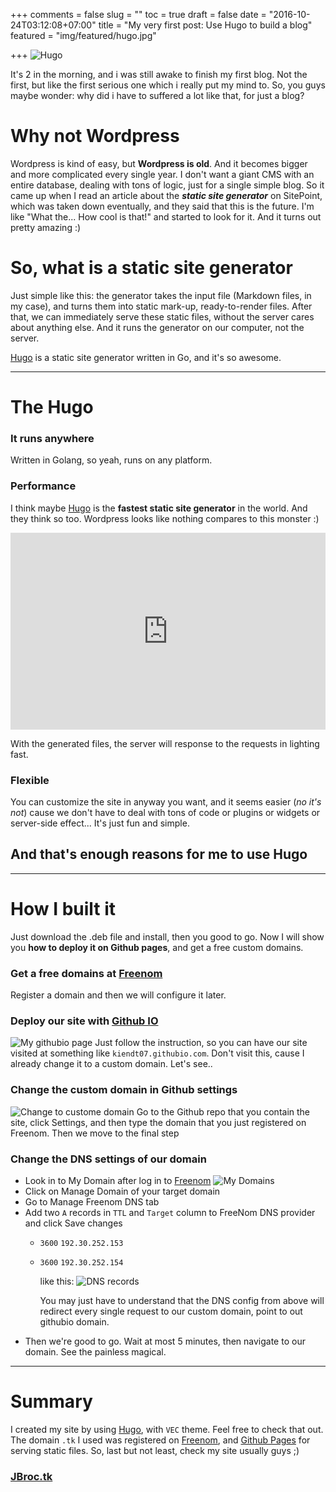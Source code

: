 +++
comments = false
slug = ""
toc = true
draft = false
date = "2016-10-24T03:12:08+07:00"
title = "My very first post: Use Hugo to build a blog"
featured = "img/featured/hugo.jpg"

+++
![Hugo](/img/hugo.png)

It's 2 in the morning, and i was still awake to finish my first blog. Not the first, but like the first serious one which i really put my mind to. So, you guys maybe wonder: why did i have to suffered a lot like that, for just a blog?

# Why not Wordpress
Wordpress is kind of easy, but **Wordpress is old**. And it becomes bigger and more complicated every single year. I don't want a giant CMS with an entire database, dealing with tons of logic, just for a single simple blog.
So it came up when I read an article about the ***static site generator*** on SitePoint, which was taken down eventually, and they said that this is the future. I'm like "What the... How cool is that!" and started to look for it. And it turns out pretty amazing :)

# So, what is a static site generator
Just simple like this: the generator takes the input file (Markdown files, in my case), and turns them into static mark-up, ready-to-render files. After that, we can immediately serve these static files, without the server cares about anything else. And it runs the generator on our computer, not the server.

[Hugo](https://gohugo.io/) is a static site generator written in Go, and it's so awesome.

---

# The Hugo

### It runs anywhere
Written in Golang, so yeah, runs on any platform.

### Performance
I think maybe [Hugo](https://gohugo.io/) is the **fastest static site generator** in the world. And they think so too. Wordpress looks like nothing compares to this monster :)

<iframe width="100%" height="315" src="https://www.youtube.com/embed/CdiDYZ51a2o" frameborder="0" allowfullscreen></iframe>

With the generated files, the server will response to the requests in lighting fast.

### Flexible
You can customize the site in anyway you want, and it seems easier (*no it's not*) cause we don't have to deal with tons of code or plugins or widgets or server-side effect... It's just fun and simple.

## And that's enough reasons for me to use Hugo
---

# How I built it

Just download the .deb file and install, then you good to go. Now I will show you **how to deploy it on Github pages**, and get a free custom domains.

### Get a free domains at <a href="http://freenom.com" target="_blank">Freenom</a>
Register a domain and then we will configure it later.

### Deploy our site with <a href="https://pages.github.com/" target="_blank">Github IO</a>
![My githubio page](/img/githubio.png)
Just follow the instruction, so you can have our site visited at something like `kiendt07.githubio.com`. Don't visit this, cause I already change it to a custom domain. Let's see..

### Change the custom domain in Github settings
![Change to custome domain](/img/custom_domain_github.png)
Go to the Github repo that you contain the site, click Settings, and then type the domain that you just registered on Freenom. Then we move to the final step

### Change the DNS settings of our domain
* Look in to My Domain after log in to [Freenom](http://freenom.com)
![My Domains](/img/my-domains.png)
* Click on Manage Domain of your target domain
* Go to Manage Freenom DNS tab
* Add two `A` records in `TTL` and `Target` column to FreeNom DNS provider and click Save changes
  - `3600` `192.30.252.153`
  - `3600` `192.30.252.154`

    like this:
    ![DNS records](/img/dns-records.png)
    
    You may just have to understand that the DNS config from above will redirect every single request to our custom domain, point to out githubio domain.
* Then we're good to go. Wait at most 5 minutes, then navigate to our domain. See the painless magical.

---

# Summary

I created my site by using [Hugo](http://gohugo.io), with `VEC` theme. Feel free to check that out.
The domain `.tk` I used was registered on [Freenom](http://freenom.com), and [Github Pages](https://pages.github.com) for serving static files.
So, last but not least, check my site usually guys ;)

### [JBroc.tk](http://jbroc.tk)

